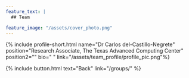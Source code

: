 ```yaml
---
feature_text: |
  ## Team

feature_image: "/assets/cover_photo.png"
---
```

{% include profile-short.html name="Dr Carlos del-Castillo-Negrete" position="Research Associate, The Texas Advanced Computing Center" position2=""  bio="
" link="/assets/team_profile/profile_pic.png"%}



[]()


{% include button.html text="Back" link="/groups/" %}
